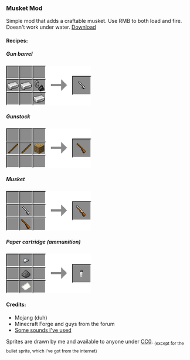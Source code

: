 ### Musket Mod

Simple mod that adds a craftable musket. Use RMB to both load and fire. Doesn't work under water. [Download](https://github.com/ewewukek/mc-musketmod/releases/latest)

#### Recipes:

##### Gun barrel
![](doc/barrel_recipe.png?raw=true)

##### Gunstock
![](doc/gunstock_recipe.png?raw=true)

##### Musket
![](doc/musket_recipe.png?raw=true)

##### Paper cartridge (ammunition)
![](doc/cartridge_recipe.png?raw=true)

#### Credits:
- Mojang (duh)
- Minecraft Forge and guys from the forum
- [Some sounds I've used](src/main/resources/assets/musketmod/sounds/credits.txt)

Sprites are drawn by me and available to anyone under [CC0](https://creativecommons.org/publicdomain/zero/1.0/).
<sub>(except for the bullet sprite, which I've got from the internet)</sub>
